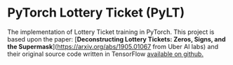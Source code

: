 # PyTorch Lottery Ticket (PyLT)
The implementation of Lottery Ticket training in PyTorch. 
This project is based upon the paper:
[**Deconstructing Lottery Tickets: Zeros, Signs, and the Supermask**](https://arxiv.org/abs/1905.01067 from Uber AI labs) and their original source code written in TensorFlow [available on github.](https://github.com/uber-research/deconstructing-lottery-tickets)

